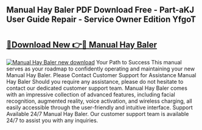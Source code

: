 ## Manual Hay Baler PDF Download Free - Part-aKJ User Guide Repair - Service Owner Edition YfgoT

# <h2><a href="http://cf15610.oget.top/?id=Manual+Hay+Baler">🔗Download New 👉🔴 Manual Hay Baler</a></h2>

[![Manual Hay Baler new download](https://i.imgur.com/5g1atiW.png)](http://cf15610.oget.top/?id=Manual+Hay+Baler)
Your Path to Success This manual serves as your roadmap to confidently operating and maintaining your new Manual Hay Baler. Please Contact Customer Support for Assistance Manual Hay Baler Should you require any assistance, please do not hesitate to contact our dedicated customer support team. Manual Hay Baler comes with an impressive collection of advanced features, including facial recognition, augmented reality, voice activation, and wireless charging, all easily accessible through the user-friendly and intuitive interface. Support Available 24/7 Manual Hay Baler. Our customer support team is available 24/7 to assist you with any inquiries.
